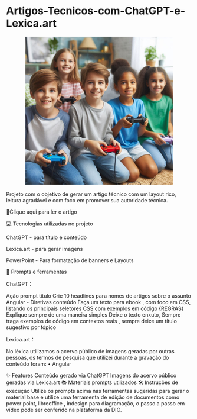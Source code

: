# Artigos-Tecnicos-com-ChatGPT-e-Lexica.art

<p align="center">
  <img 
    src="https://raw.githubusercontent.com/SinesioDev/Artigos-T-cnicos-com-ChatGPT-e-Lexica.art/main/Capa.jfif"
    width="400"  
  />
</p>

Projeto com o objetivo de gerar um artigo técnico com um layout rico, leitura agradável e com foco em promover sua autoridade técnica.

📕Clique aqui para ler o artigo

💻 Tecnologias utilizadas no projeto

ChatGPT - para título e conteúdo

Lexica.art - para gerar imagens

PowerPoint - Para formatação de banners e Layouts

📄 Prompts e ferramentas

ChatGPT：

Ação	prompt
título	Crie 10 headlines para nomes de artigos sobre o assunto Angular - Diretivas
conteúdo	Faça um texto para ebook , com foco em CSS, listando os principais seletores CSS com exemplos em código {REGRAS} Explique sempre de uma maneira simples Deixe o texto enxuto, Sempre traga exemplos de código em contextos reais , sempre deixe um título sugestivo por tópico

Lexica.art：

No léxica utilizamos o acervo público de imagens geradas por outras pessoas, os termos de pesquisa que utilizei durante a gravação do conteúdo foram:
• Angular

✨ Features
Conteúdo gerado via ChatGPT
Imagens do acervo público geradas via Lexica.art
📚 Materiais
prompts utilizados
🛠️ Instruções de execução
Utilize os prompts acima nas ferramentas sugeridas para gerar o material base e utilize uma ferramenta de edição de documentos como power point, libreoffice , indesign para diagramação, o passo a passo em vídeo pode ser conferido na plataforma da DIO.
